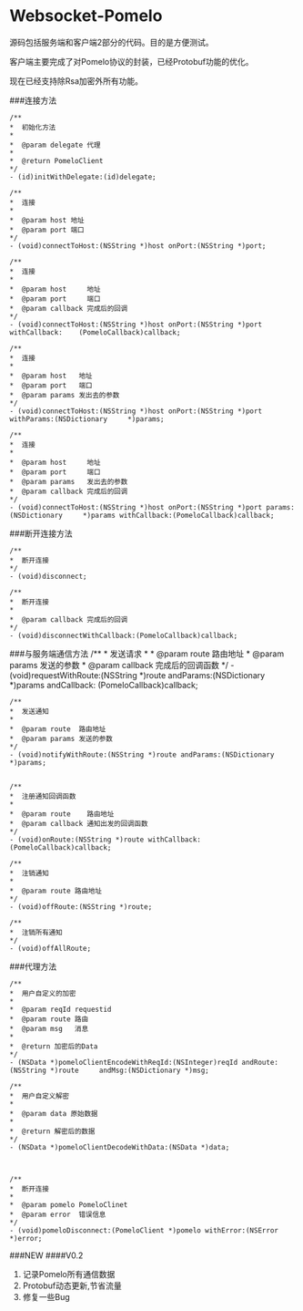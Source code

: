 Websocket-Pomelo
================

源码包括服务端和客户端2部分的代码。目的是方便测试。

客户端主要完成了对Pomelo协议的封装，已经Protobuf功能的优化。

现在已经支持除Rsa加密外所有功能。

###连接方法

	/**
 	*  初始化方法
 	*
 	*  @param delegate 代理
 	*
 	*  @return PomeloClient
 	*/
	- (id)initWithDelegate:(id)delegate;

	/**
 	*  连接
 	*
 	*  @param host 地址
 	*  @param port 端口
 	*/
	- (void)connectToHost:(NSString *)host onPort:(NSString *)port;

	/**
 	*  连接
 	*
 	*  @param host     地址
 	*  @param port     端口
 	*  @param callback 完成后的回调
 	*/
	- (void)connectToHost:(NSString *)host onPort:(NSString *)port withCallback:	(PomeloCallback)callback;

	/**
	*  连接
 	*
	*  @param host   地址
 	*  @param port   端口
 	*  @param params 发出去的参数
 	*/
	- (void)connectToHost:(NSString *)host onPort:(NSString *)port withParams:(NSDictionary 	*)params;

	/**
 	*  连接
 	*
 	*  @param host     地址
 	*  @param port     端口
 	*  @param params   发出去的参数
 	*  @param callback 完成后的回调
 	*/
	- (void)connectToHost:(NSString *)host onPort:(NSString *)port params:(NSDictionary 	*)params withCallback:(PomeloCallback)callback;

###断开连接方法

	/**
 	*  断开连接
 	*/
	- (void)disconnect;

	/**
 	*  断开连接
 	*
	*  @param callback 完成后的回调
 	*/
	- (void)disconnectWithCallback:(PomeloCallback)callback;


###与服务端通信方法
	/**
 	*  发送请求
 	*
 	*  @param route    路由地址
 	*  @param params   发送的参数
 	*  @param callback 完成后的回调函数
 	*/
	- (void)requestWithRoute:(NSString *)route andParams:(NSDictionary *)params andCallback:	(PomeloCallback)callback;


	/**
 	*  发送通知
 	*
 	*  @param route  路由地址
 	*  @param params 发送的参数
 	*/
	- (void)notifyWithRoute:(NSString *)route andParams:(NSDictionary *)params;


	/**
 	*  注册通知回调函数
 	*
 	*  @param route    路由地址
 	*  @param callback 通知出发的回调函数
 	*/
	- (void)onRoute:(NSString *)route withCallback:(PomeloCallback)callback;

	/**	
 	*  注销通知
 	*
 	*  @param route 路由地址
 	*/
	- (void)offRoute:(NSString *)route;

	/**
 	*  注销所有通知
 	*/
	- (void)offAllRoute;



###代理方法

	/**
 	*  用户自定义的加密
 	*
	*  @param reqId requestid
 	*  @param route 路由
 	*  @param msg   消息
 	*
 	*  @return 加密后的Data
 	*/
	- (NSData *)pomeloClientEncodeWithReqId:(NSInteger)reqId andRoute:(NSString *)route 	andMsg:(NSDictionary *)msg;
	
	/**
 	*  用户自定义解密
 	*
 	*  @param data 原始数据
 	*
 	*  @return 解密后的数据
 	*/
	- (NSData *)pomeloClientDecodeWithData:(NSData *)data;



	/**
 	*  断开连接
 	*
 	*  @param pomelo PomeloClinet
 	*  @param error  错误信息
 	*/
	- (void)pomeloDisconnect:(PomeloClient *)pomelo withError:(NSError *)error;
	
	
###NEW
####V0.2

1. 记录Pomelo所有通信数据
2. Protobuf动态更新,节省流量
3. 修复一些Bug



